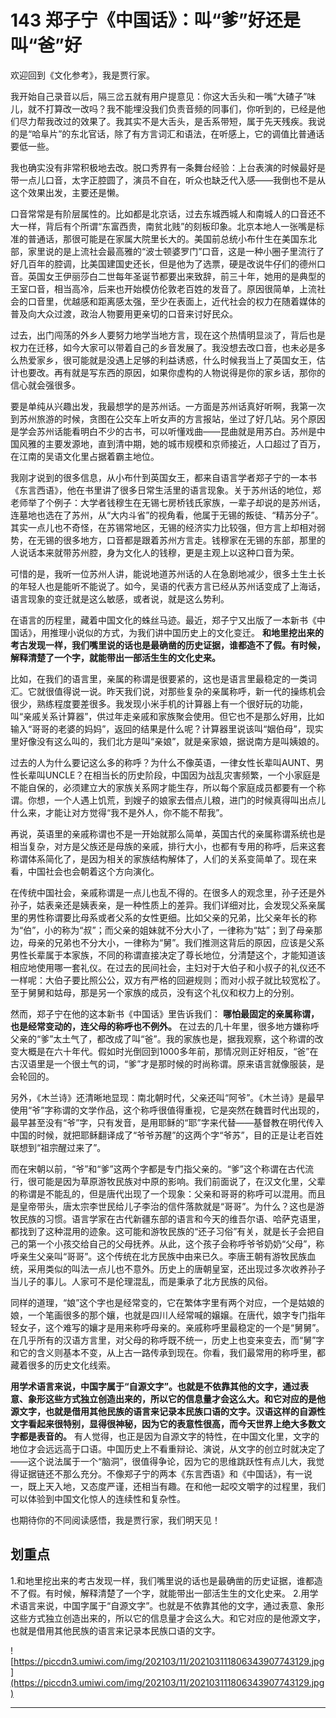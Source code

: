 # 143 郑子宁《中国话》：叫“爹”好还是叫“爸”好

欢迎回到《文化参考》，我是贾行家。

我开始自己录音以后，隔三岔五就有用户提意见：你这大舌头和一嘴“大碴子”味儿，就不打算改一改吗？我不能埋没我们负责音频的同事们，你听到的，已经是他们尽力帮我改过的效果了。我其实不是大舌头，是舌系带短，属于先天残疾。我说的是“哈阜片”的东北官话，除了有方言词汇和语法，在听感上，它的调值比普通话要低一些。

我也确实没有非常积极地去改。脱口秀界有一条舞台经验：上台表演的时候最好是带一点儿口音，太字正腔圆了，演员不自在，听众也缺乏代入感——我倒也不是从这个效果出发，主要还是懒。

口音常常是有阶层属性的。比如都是北京话，过去东城西城人和南城人的口音还不大一样，背后有个所谓“东富西贵，南贫北贱”的刻板印象。北京本地人一张嘴是标准的普通话，那很可能是在家属大院里长大的。美国前总统小布什生在美国东北部，家里说的是上流社会最高雅的“波士顿婆罗门”口音，这是一种小圈子里流行了好几百年的腔调，比美国建国史还长，但是他为了选票，硬是改说牛仔们的德州口音。英国女王伊丽莎白二世每年圣诞节都要出来致辞，前三十年，她用的是典型的王室口音，相当高冷，后来也开始模仿伦敦老百姓的发音了。原因很简单，上流社会的口音里，优越感和距离感太强，至少在表面上，近代社会的权力在随着媒体的普及向大众过渡，政治人物要用更亲切的口音来讨好民众。

过去，出门闯荡的外乡人要努力地学当地方言，现在这个热情明显淡了，背后也是权力在迁移，如今大家可以带着自己的乡音发展了。我没想去改口音，也未必是多么热爱家乡，很可能就是没遇上足够的利益诱惑，什么时候我当上了英国女王，估计也要改。再有就是写东西的原因，如果你虚构的人物说得是你的家乡话，那你的信心就会强很多。

要是单纯从兴趣出发，我最想学的是苏州话。一方面是苏州话真好听啊，我第一次到苏州旅游的时候，贪图在公交车上听女声的方言报站，坐过了好几站。另个原因是学会苏州话能看明白不少的古书，可以听懂戏曲——昆曲就是用苏白。苏州是中国风雅的主要发源地，直到清中期，她的城市规模和京师接近，人口超过了百万，在江南的吴语文化里占据着霸主地位。

我刚才说到的很多信息，从小布什到英国女王，都来自语言学者郑子宁的一本书《东言西语》，他在书里讲了很多日常生活里的语言现象。关于苏州话的地位，郑老师举了个例子：大学者钱穆生在无锡七房桥钱氏家族，一辈子却说的是苏州话，连墓地也选在了苏州，从“大内斗省”的视角看，他属于无锡的叛徒、“精苏分子”。其实一点儿也不奇怪，在苏锡常地区，无锡的经济实力比较强，但方言上却相对弱势，在无锡的很多地方，口音都是跟着苏州方言走。钱穆家在无锡的东部，那里的人说话本来就带苏州腔，身为文化人的钱穆，更是主观上以这种口音为荣。

可惜的是，我听一位苏州人讲，能说地道苏州话的人在急剧地减少，很多土生土长的年轻人也是能听不能说了。如今，吴语的代表方言已经从苏州话变成了上海话，语言现象的变迁就是这么敏感，或者说，就是这么势利。

在语言的历程里，藏着中国文化的蛛丝马迹。最近，郑子宁又出版了一本新书《中国话》，用推理小说似的方式，为我们讲中国历史上的文化变迁。 **和地里挖出来的考古发现一样，我们嘴里说的话也是最确凿的历史证据，谁都造不了假。有时候，解释清楚了一个字，就能带出一部活生生的文化史来。**

比如，在我们的语言里，亲属的称谓是很要紧的，这也是语言里最稳定的一类词汇。它就很值得说一说。昨天我们说，对那些复杂的亲属称呼，新一代的操练机会很少，熟练程度要差很多。我发现小米手机的计算器上有一个很好玩的功能，叫“亲戚关系计算器”，供过年走亲戚和家族聚会使用。但它也不是那么好用，比如输入“哥哥的老婆的妈妈”，返回的结果是什么呢？计算器里说该叫“姻伯母”，现实里好像没有这么叫的，我们北方是叫“亲娘”，就是亲家娘，据说南方是叫姨娘的。

过去的人为什么要记这么多的称呼？为什么不像英语，一律女性长辈叫AUNT、男性长辈叫UNCLE？在相当长的历史阶段，中国因为战乱灾害频繁，一个小家庭是不能自保的，必须建立大的家族关系网才能生存，所以每个家庭成员都要有一个称谓。你想，一个人遇上饥荒，到嫂子的娘家去借点儿粮，进门的时候真得叫出点儿什么来，才能让对方觉得“我不是外人，你不能不帮我”。

再说，英语里的亲戚称谓也不是一开始就那么简单，英国古代的亲属称谓系统也是相当复杂，对方是父族还是母族的亲戚，排行大小，也都有专用的称呼，后来这套称谓体系简化了，是因为相关的家族结构解体了，人们的关系变简单了。现在来看，中国社会也会朝着这个方向演化。

在传统中国社会，亲戚称谓是一点儿也乱不得的。在很多人的观念里，孙子还是外孙子，姑表亲还是姨表亲，是一种性质上的差异。我们详细对比，会发现父系亲属里的男性称谓要比母系或者父系的女性更细。比如父亲的兄弟，比父亲年长的称为“伯”，小的称为“叔”；而父亲的姐妹就不分大小了，一律称为“姑”；到了母亲那边，母亲的兄弟也不分大小，一律称为“舅”。我们推测这背后的原因，应该是父系男性长辈属于本家族，不同的称谓直接决定了尊长地位，分清楚这个，才能知道该相应地使用哪一套礼仪。在过去的民间社会，主妇对于大伯子和小叔子的礼仪还不一样呢：大伯子要比照公公，双方有严格的回避规则；而对小叔子就比较宽松了。至于舅舅和姑母，那是另一个家族的成员，没有这个礼仪和权力上的分别。

然而，郑子宁在他的这本新书《中国话》里告诉我们： **哪怕最固定的亲属称谓，也是经常变动的，连父母的称呼也不例外。** 在过去的几十年里，很多地方嫌称呼父亲的“爹”太土气了，都改成了叫“爸”。我的家族也是，据我观察，这个称谓的改变大概是在六十年代。假如时光倒回到1000多年前，那情况则正好相反，“爸”在古汉语里是一个很土气的词，“爹”才是那时候的时尚称谓。原来语言就像服装，是会轮回的。

另外，《木兰诗》还清晰地显现：南北朝时代，父亲还叫“阿爷”。《木兰诗》是最早使用“爷”字称谓的文学作品，这个称呼很值得重视，它是突然在魏晋时代出现的，最早甚至没有“爷”字，只有发音，是用耶稣的“耶”字来代替——基督教在明代传入中国的时候，就把耶稣翻译成了“爷爷苏醒”的这两个字“爷苏”，目的正是让老百姓联想到“祖宗醒过来了”。

而在宋朝以前，“爷”和“爹”这两个字都是专门指父亲的。“爹”这个称谓在古代流行，很可能是因为草原游牧民族对中原的影响。我们前面说了，在汉文化里，父辈的称谓是不能乱的，但是唐代出现了一个现象：父亲和哥哥的称呼可以混用。而且是皇帝带头，唐太宗李世民给儿子李治的信件落款就是“哥哥”。为什么？这也是游牧民族的习惯。语言学家在古代新疆东部的语言和今天的维吾尔语、哈萨克语里，都找到了这种混用的迹象。这可能和游牧民族的“还子习俗”有关，就是长子会把自己的第一个小孩交给自己的父母抚养。从此，这个孩子会称呼爷爷奶奶“父母”，称呼亲生父亲叫“哥哥”。这个传统在北方民族中由来已久。李唐王朝有游牧民族血统，采用类似的叫法一点儿也不意外。历史上的唐朝皇室，还出现过多次收养孙子当儿子的事儿。人家可不是伦理混乱，而是秉承了北方民族的风俗。

同样的道理，“娘”这个字也是经常变的，它在繁体字里有两个对应，一个是姑娘的娘，一个笔画很多的那个孃，也就是四川人经常喊的嬢嬢。在唐代，娘字专门指年轻女子，这个难写的孃才是用来称呼母亲的。亲戚称呼里最稳定的一个是“舅舅”。在几乎所有的汉语方言里，对父母的称呼既不统一，历史上也变来变去，而“舅”字和它的含义则基本不变，从上古一路传承到现在。你看，我们最常用的称呼里，都藏着很多的历史文化线索。

 **用学术语言来说，中国字属于“自源文字”。也就是不依靠其他的文字，通过表意、象形这些方式独立创造出来的，所以它的信息量才会这么大。和它对应的是他源文字，也就是借用其他民族的语言来记录本民族口语的文字。汉语这样的自源性文字看起来很特别，显得很神秘，因为它的表意性很高，而今天世界上绝大多数文字都是表音的。** 有人觉得，也正是因为自源文字的特性，在中国文化里，文字的地位才会远远高于口语。中国历史上不看重辩论、演说，从文字的创立时就决定了——这个说法属于一个“脑洞”，很值得争论，因为它的思维跳跃性有点儿大，我觉得证据链还不那么充分。不像郑子宁的两本《东言西语》和《中国话》，有一说一，既上天入地，又态度严谨，还相当有趣。在和他一起咬文嚼字的过程里，我们可以体验到中国文化惊人的连续性和复杂性。

也期待你的不同阅读感悟，我是贾行家，我们明天见！

## 划重点

1.和地里挖出来的考古发现一样，我们嘴里说的话也是最确凿的历史证据，谁都造不了假。有时候，解释清楚了一个字，就能带出一部活生生的文化史来。
2.用学术语言来说，中国字属于“自源文字”。也就是不依靠其他的文字，通过表意、象形这些方式独立创造出来的，所以它的信息量才会这么大。和它对应的是他源文字，也就是借用其他民族的语言来记录本民族口语的文字。

![https://piccdn3.umiwi.com/img/202103/11/202103111806343907743129.jpg](https://piccdn3.umiwi.com/img/202103/11/202103111806343907743129.jpg)

---
